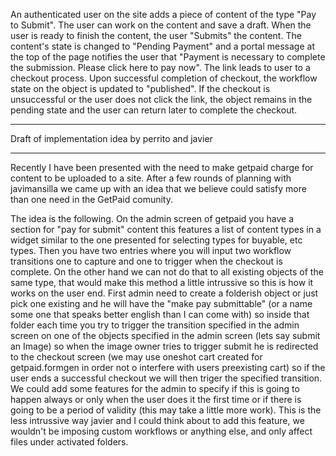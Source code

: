 An authenticated user on the site adds a piece of content of the type "Pay to Submit". The user can work on the content and save a draft. When the user is ready to finish the content, the user "Submits" the content. The content's state is changed to "Pending Payment" and a portal message at the top of the page notifies the user that "Payment is necessary to complete the submission. Please click here to pay now". The link leads to user to a checkout process. Upon successful completion of checkout, the workflow state on the object is updated to "published". If the checkout is unsuccessful or the user does not click the link, the object remains in the pending state and the user can return later to complete the checkout.


---

Draft of implementation idea by perrito and javier

---


Recently I have been presented with the need to make getpaid charge for
content to be uploaded to a site. After a few rounds of planning with
javimansilla we came up with an idea that we believe could satisfy more than
one need in the GetPaid comunity.

The idea is the following.
On the admin screen of getpaid you have a section for "pay for submit" content
this features a list of content types in a widget similar to the one presented
for selecting types for buyable, etc types.
Then you have two entries where you will input two workflow transitions one to
capture and one to trigger when the checkout is complete.
On the other hand we can not do that to all existing objects of the same type,
that would make this method a little intrussive so this is how it works on the
user end.
First admin need to create a folderish object or just pick one existing and he
will have the "make pay submittable" (or a name some one that speaks better
english than I can come with) so inside that folder each time you try to
trigger the transition specified in the admin screen on one of the objects
specified in the admin screen (lets say submit an Image) so when the image
owner tries to trigger submit he is redirected to the checkout screen (we may
use oneshot cart created for getpaid.formgen in order not o interfere with
users preexisting cart) so if the user ends a successful checkout we will then
triger the specified transition.
We could add some features for the admin to specify if this is going to happen
always or only when the user does it the first time or if there is going to be
a period of validity (this may take a little more work).
This is the less intrussive way javier and I could think about to add this
feature, we wouldn't be imposing custom workflows or anything else, and only
affect files under activated folders.